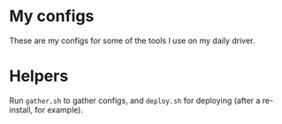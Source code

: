 # My configs

These are my configs for some of the tools I use on my daily driver.

# Helpers

Run `gather.sh` to gather configs, and `deploy.sh` for deploying 
(after a re-install, for example).
